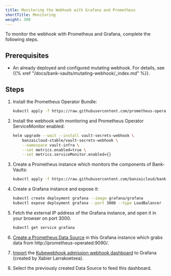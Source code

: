 ```yaml
---
title: Monitoring the Webhook with Grafana and Prometheus
shortTitle: Monitoring
weight: 300
---
```


To monitor the webhook with Prometheus and Grafana, complete the following steps.

## Prerequisites

- An already deployed and configured mutating webhook. For details, see {{% xref "/docs/bank-vaults/mutating-webhook/_index.md" %}}.

## Steps

1. Install the Prometheus Operator Bundle:

    ```bash
    kubectl apply -f https://raw.githubusercontent.com/prometheus-operator/prometheus-operator/master/bundle.yaml
    ```

1. Install the webhook with monitoring and Prometheus Operator ServiceMonitor enabled:

    ```bash
    helm upgrade --wait --install vault-secrets-webhook \
        banzaicloud-stable/vault-secrets-webhook \
        --namespace vault-infra \
        --set metrics.enabled=true \
        --set metrics.serviceMonitor.enabled={}
    ```

1. Create a Prometheus instance which monitors the components of Bank-Vaults:

    ```bash
    kubectl apply -f https://raw.githubusercontent.com/banzaicloud/bank-vaults/master/hack/prometheus.yaml
    ```

1. Create a Grafana instance and expose it:

    ```bash
    kubectl create deployment grafana --image grafana/grafana
    kubectl expose deployment grafana --port 3000 --type LoadBalancer
    ```

1. Fetch the external IP address of the Grafana instance, and open it in your browser on port 3000.

    ```bash
    kubectl get service grafana
    ```

1. [Create a Prometheus Data Source](https://prometheus.io/docs/visualization/grafana/#creating-a-prometheus-data-source) in this Grafana instance which grabs data from http://prometheus-operated:9090/.

1. [Import](https://prometheus.io/docs/visualization/grafana/#importing-pre-built-dashboards-from-grafana-com) the [Kubewebhook admission webhook dashboard](https://grafana.com/grafana/dashboards/7088) to Grafana (created by Xabier Larrakoetxea).

1. Select the previously created Data Source to feed this dashboard.
